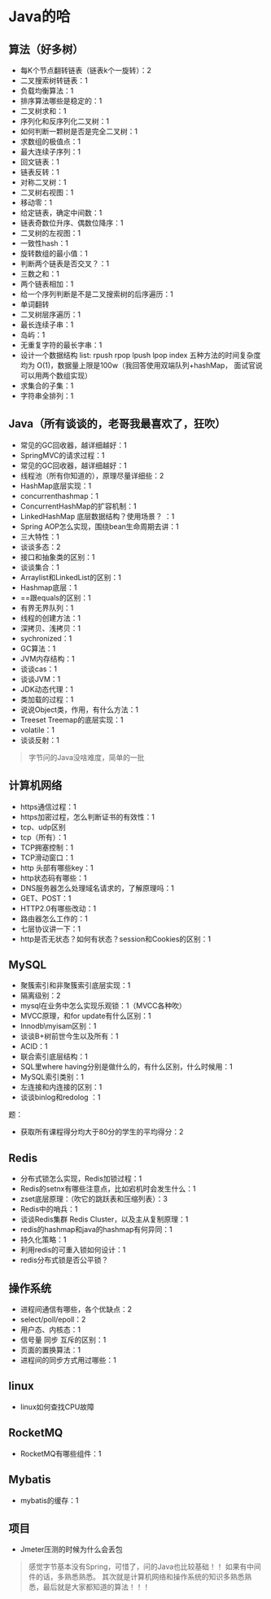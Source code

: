 # Java的哈

## 算法（好多树）
- 每K个节点翻转链表（链表k个一旋转）：2
- 二叉搜索树转链表：1
- 负载均衡算法：1
- 排序算法哪些是稳定的：1
- 二叉树求和：1
- 序列化和反序列化二叉树：1
- 如何判断一颗树是否是完全二叉树：1
- 求数组的极值点：1
- 最大连续子序列：1
- 回文链表：1
- 链表反转：1
- 对称二叉树：1
- 二叉树右视图：1
- 移动零：1
- 给定链表，确定中间数：1
- 链表奇数位升序、偶数位降序：1
- 二叉树的左视图：1
- 一致性hash：1
- 旋转数组的最小值：1
- 判断两个链表是否交叉？：1
- 三数之和：1
- 两个链表相加：1
- 给一个序列判断是不是二叉搜索树的后序遍历：1
- 单词翻转
- 二叉树层序遍历：1
- 最长连续子串：1
- 岛屿：1
- 无重复字符的最长字串：1
- 设计一个数据结构 list: rpush rpop lpush lpop index 五种方法的时间复杂度均为 O(1)，数据量上限是100w（我回答使用双端队列+hashMap， 面试官说可以用两个数组实现）
- 求集合的子集：1
- 字符串全排列：1

## Java（所有谈谈的，老哥我最喜欢了，狂吹）
- 常见的GC回收器，越详细越好：1
- SpringMVC的请求过程：1
- 常见的GC回收器，越详细越好：1
- 线程池（所有你知道的），原理尽量详细些：2
- HashMap底层实现：1
- concurrenthashmap：1
- ConcurrentHashMap的扩容机制：1
- LinkedHashMap 底层数据结构？使用场景？ ：1
- Spring AOP怎么实现，围绕bean生命周期去讲：1  
- 三大特性：1
- 谈谈多态：2
- 接口和抽象类的区别：1
- 谈谈集合：1
- Arraylist和LinkedList的区别：1
- Hashmap底层：1
- ==跟equals的区别：1
- 有界无界队列：1
- 线程的创建方法：1
- 深拷贝、浅拷贝：1
- sychronized：1
- GC算法：1
- JVM内存结构：1
- 谈谈cas：1
- 谈谈JVM：1
- JDK动态代理：1
- 类加载的过程：1
- 说说Object类，作用，有什么方法：1
- Treeset Treemap的底层实现：1
- volatile：1
- 谈谈反射：1

> 字节问的Java没啥难度，简单的一批

## 计算机网络
- https通信过程：1
- https加密过程，怎么判断证书的有效性：1
- tcp、udp区别
- tcp（所有）：1
- TCP拥塞控制：1
- TCP滑动窗口：1
- http 头部有哪些key：1
- http状态码有哪些：1
- DNS服务器怎么处理域名请求的，了解原理吗：1
- GET、POST：1
- HTTP2.0有哪些改动：1
- 路由器怎么工作的：1
- 七层协议讲一下：1
- http是否无状态？如何有状态？session和Cookies的区别：1


## MySQL
- 聚簇索引和非聚簇索引底层实现：1
- 隔离级别：2
- mysql在业务中怎么实现乐观锁：1（MVCC各种吹）
- MVCC原理，和for update有什么区别：1
- Innodb\myisam区别：1
- 谈谈B+树前世今生以及所有：1
- ACID：1
- 联合索引底层结构：1
- SQL里where having分别是做什么的，有什么区别，什么时候用：1
- MySQL索引类别：1
- 左连接和内连接的区别：1
- 谈谈binlog和redolog ：1


题：
- 获取所有课程得分均大于80分的学生的平均得分：2

## Redis
- 分布式锁怎么实现，Redis加锁过程：1
- Redis的setnx有哪些注意点，比如宕机时会发生什么：1
- zset底层原理：（吹它的跳跃表和压缩列表）：3
- Redis中的哨兵：1
- 谈谈Redis集群 Redis Cluster，以及主从复制原理：1
- redis的hashmap和java的hashmap有何异同：1
- 持久化策略：1
- 利用redis的可重入锁如何设计：1
- redis分布式锁是否公平锁？

## 操作系统

- 进程间通信有哪些，各个优缺点：2
- select/poll/epoll：2
- 用户态、内核态：1
- 信号量 同步 互斥的区别：1
- 页面的置换算法：1
- 进程间的同步方式用过哪些：1

## linux
- linux如何查找CPU故障

## RocketMQ
- RocketMQ有哪些组件：1


## Mybatis
- mybatis的缓存：1

## 项目
- Jmeter压测的时候为什么会丢包



> 感觉字节基本没有Spring，可惜了，问的Java也比较基础！！ 如果有中间件的话，多熟悉熟悉。 其次就是计算机网络和操作系统的知识多熟悉熟悉，最后就是大家都知道的算法！！！